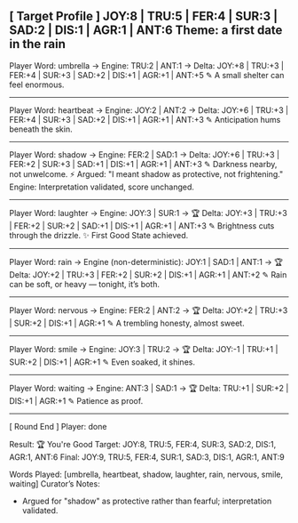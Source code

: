 [ Target Profile ]
JOY:8 | TRU:5 | FER:4 | SUR:3 | SAD:2 | DIS:1 | AGR:1 | ANT:6
Theme: a first date in the rain
-------------------------------------------------------------

Player Word: umbrella
→ Engine: TRU:2 | ANT:1
→ Delta: JOY:+8 | TRU:+3 | FER:+4 | SUR:+3 | SAD:+2 | DIS:+1 | AGR:+1 | ANT:+5
✎ A small shelter can feel enormous.

-------------------------------------------------------------

Player Word: heartbeat
→ Engine: JOY:2 | ANT:2
→ Delta: JOY:+6 | TRU:+3 | FER:+4 | SUR:+3 | SAD:+2 | DIS:+1 | AGR:+1 | ANT:+3
✎ Anticipation hums beneath the skin.

-------------------------------------------------------------

Player Word: shadow
→ Engine: FER:2 | SAD:1
→ Delta: JOY:+6 | TRU:+3 | FER:+2 | SUR:+3 | SAD:+1 | DIS:+1 | AGR:+1 | ANT:+3
✎ Darkness nearby, not unwelcome.
⚡ Argued: "I meant shadow as protective, not frightening."
   Engine: Interpretation validated, score unchanged.

-------------------------------------------------------------

Player Word: laughter
→ Engine: JOY:3 | SUR:1
→ 🏆 Delta: JOY:+3 | TRU:+3 | FER:+2 | SUR:+2 | SAD:+1 | DIS:+1 | AGR:+1 | ANT:+3
✎ Brightness cuts through the drizzle.
✨ First Good State achieved.

-------------------------------------------------------------

Player Word: rain
→ Engine (non-deterministic): JOY:1 | SAD:1 | ANT:1
→ 🏆 Delta: JOY:+2 | TRU:+3 | FER:+2 | SUR:+2 | DIS:+1 | AGR:+1 | ANT:+2
✎ Rain can be soft, or heavy — tonight, it’s both.

-------------------------------------------------------------

Player Word: nervous
→ Engine: FER:2 | ANT:2
→ 🏆 Delta: JOY:+2 | TRU:+3 | SUR:+2 | DIS:+1 | AGR:+1
✎ A trembling honesty, almost sweet.

-------------------------------------------------------------

Player Word: smile
→ Engine: JOY:3 | TRU:2
→ 🏆 Delta: JOY:-1 | TRU:+1 | SUR:+2 | DIS:+1 | AGR:+1
✎ Even soaked, it shines.

-------------------------------------------------------------

Player Word: waiting
→ Engine: ANT:3 | SAD:1
→ 🏆 Delta: TRU:+1 | SUR:+2 | DIS:+1 | AGR:+1
✎ Patience as proof.

-------------------------------------------------------------

[ Round End ]
Player: done

Result: 🏆 You're Good
Target: JOY:8, TRU:5, FER:4, SUR:3, SAD:2, DIS:1, AGR:1, ANT:6
Final:  JOY:9, TRU:5, FER:4, SUR:1, SAD:3, DIS:1, AGR:1, ANT:9

Words Played: [umbrella, heartbeat, shadow, laughter, rain, nervous, smile, waiting]
Curator’s Notes:
- Argued for "shadow" as protective rather than fearful; interpretation validated.

